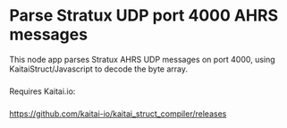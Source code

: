 # Parse Stratux UDP port 4000 AHRS messages 
This node app parses Stratux AHRS UDP messages on port 4000, using KaitaiStruct/Javascript to decode the byte array.

###
   Requires Kaitai.io: 
###
   https://github.com/kaitai-io/kaitai_struct_compiler/releases
